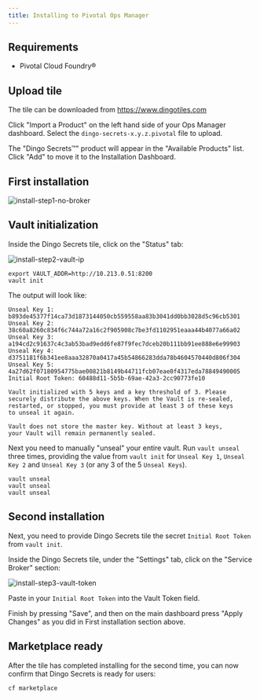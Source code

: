 ```yaml
---
title: Installing to Pivotal Ops Manager
---
```


## <a id="requirements"></a>Requirements

* Pivotal Cloud Foundry&reg;

## <a id="upload-tile"></a>Upload tile

The tile can be downloaded from https://www.dingotiles.com

Click "Import a Product" on the left hand side of your Ops Manager dashboard. Select the `dingo-secrets-x.y.z.pivotal` file to upload.

The "Dingo Secrets™" product will appear in the "Available Products" list. Click "Add" to move it to the Installation Dashboard.

## <a id="first-installation"></a>First installation



![install-step1-no-broker](/dingo-secrets/images/install-step1-no-broker.png)


## <a id="vault-init"></a>Vault initialization

Inside the Dingo Secrets tile, click on the "Status" tab:

![install-step2-vault-ip](/dingo-secrets/images/install-step2-vault-ip.png)

```
export VAULT_ADDR=http://10.213.0.51:8200
vault init
```

The output will look like:

```
Unseal Key 1: b893de45377f14ca73d1873144050cb559558aa83b3041dd0bb3028d5c96cb5301
Unseal Key 2: 38c60a8260c834f6c744a72a16c2f905908c7be3fd1102951eaaa44b4077a66a02
Unseal Key 3: a194cd2c91637c4c3ab53bad9edd6fe87f9fec7dceb20b111bb91ee888e6e99903
Unseal Key 4: d3751181f6b341ee8aaa32870a0417a45b54866283dda78b4604570440d806f304
Unseal Key 5: 4a27d62f07180954775bae00821b8149b44711fcb07eae0f4317eda78849490005
Initial Root Token: 60488d11-5b5b-69ae-42a3-2cc90773fe10

Vault initialized with 5 keys and a key threshold of 3. Please
securely distribute the above keys. When the Vault is re-sealed,
restarted, or stopped, you must provide at least 3 of these keys
to unseal it again.

Vault does not store the master key. Without at least 3 keys,
your Vault will remain permanently sealed.
```

Next you need to manually "unseal" your entire vault. Run `vault unseal` three times, providing the value from `vault init` for `Unseal Key 1`, `Unseal Key 2` and `Unseal Key 3` (or any 3 of the 5 `Unseal Keys`).

```
vault unseal
vault unseal
vault unseal
```

## <a id="second-installation"></a>Second installation

Next, you need to provide Dingo Secrets tile the secret `Initial Root Token` from `vault init`.

Inside the Dingo Secrets tile, under the "Settings" tab, click on the "Service Broker" section:

![install-step3-vault-token](/dingo-secrets/images/install-step3-vault-token.png)

Paste in your `Initial Root Token` into the Vault Token field.

Finish by pressing "Save", and then on the main dashboard press "Apply Changes" as you did in First installation section above.

## <a id="cf-marketplace"></a>Marketplace ready

After the tile has completed installing for the second time, you can now confirm that Dingo Secrets is ready for users:

```
cf marketplace
```
